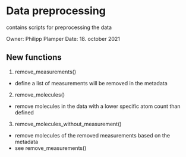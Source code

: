 # Data preprocessing

contains scripts for preprocessing the data

Owner: Philipp Plamper
Date: 18. october 2021

## New functions

1. remove_measurements()
- define a list of measurements will be removed in the metadata

2. remove_molecules()
- remove molecules in the data with a lower specific atom count than defined

3. remove_molecules_without_measurement()
- remove molecules of the removed measurements based on the metadata
- see remove_measurements()